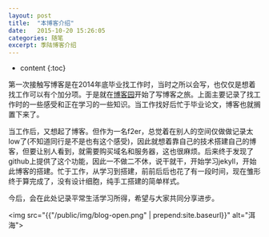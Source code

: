 ```yaml
---
layout: post
title:  "本博客介绍"
date:   2015-10-20 15:26:05
categories: 随笔
excerpt: 季陆博客介绍
---
```


* content
{:toc}

第一次接触写博客是在2014年底毕业找工作时，当时之所以会写，也仅仅是想着找工作可以有个加分项。于是就在[博客园](http://www.cnblogs.com/soulcm/)开始了写博客之旅。上面主要记录了找工作时的一些感受和正在学习的一些知识。当工作找好后忙于毕业论文，博客也就搁置下来了。  

当工作后，又想起了博客。但作为一名f2er，总觉着在别人的空间仅做做记录太low了(不知道同行是不是也有这个感受)，因此就想着靠自己的技术搭建自己的博客，但要让别人看到，就需要购买域名和服务器，这也很麻烦。后来终于发现了github上提供了这个功能，因此一不做二不休，说干就干，开始学习jekyll，开始此博客的搭建。忙于工作，从学习到搭建，前前后后也花了有一段时间，现在雏形终于算完成了，没有设计细胞，纯手工搭建的简单样式。  

今后，会在此处记录平常生活学习所得，希望与大家共同分享进步。

<img src="{{"/public/img/blog-open.png" | prepend:site.baseurl}}" alt="洱海">


